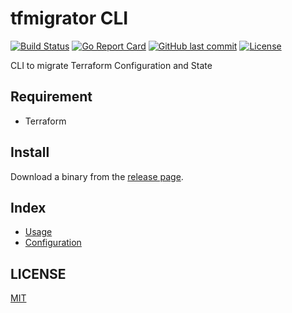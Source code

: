 # tfmigrator CLI

[![Build Status](https://github.com/tfmigrator/cli/workflows/test/badge.svg)](https://github.com/tfmigrator/cli/actions)
[![Go Report Card](https://goreportcard.com/badge/github.com/tfmigrator/cli)](https://goreportcard.com/report/github.com/tfmigrator/cli)
[![GitHub last commit](https://img.shields.io/github/last-commit/tfmigrator/cli.svg)](https://github.com/tfmigrator/cli)
[![License](http://img.shields.io/badge/license-mit-blue.svg?style=flat-square)](https://raw.githubusercontent.com/tfmigrator/cli/main/LICENSE)

CLI to migrate Terraform Configuration and State

## Requirement

* Terraform

## Install

Download a binary from the [release page](https://github.com/tfmigrator/cli/releases).

## Index

* [Usage](docs/USAGE.md)
* [Configuration](docs/CONFIGURATION.md)

## LICENSE

[MIT](LICENSE)
